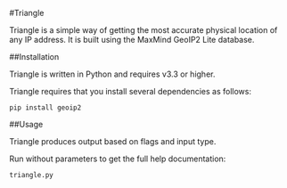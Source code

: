 #Triangle

Triangle is a simple way of getting the most accurate physical location of any IP address. It is built using the MaxMind GeoIP2 Lite database. 

##Installation

Triangle is written in Python and requires v3.3 or higher.

Triangle requires that you install several dependencies as follows:

```
pip install geoip2
```

##Usage

Triangle produces output based on flags and input type. 

Run without parameters to get the full help documentation:

```
triangle.py
```